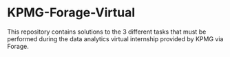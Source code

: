 # KPMG-Forage-Virtual
This repository contains solutions to the 3 different tasks that must be performed during the data analytics virtual internship provided by KPMG via Forage.


